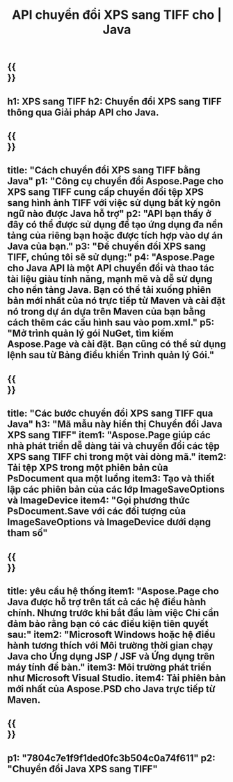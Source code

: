 ﻿---
translation: true
template: /_templates/_conversion-child-java.md
title: API chuyển đổi XPS sang TIFF cho | Java
url: /java/conversion/xps-to-tiff/
description: Mã chuyển đổi Java mẫu cho định dạng XPS sang tệp TIFF. Sử dụng mã ví dụ này để chuyển đổi XPS sang TIFF trong bất kỳ ứng dụng dựa trên Web hoặc Máy tính Java nào.
informat: XPS
outformat: TIFF
otherformats: EPS PS
---

{{<section banner>}}
---
h1: XPS sang TIFF
h2: Chuyển đổi XPS sang TIFF thông qua Giải pháp API cho Java.
---

{{<section overview>}}
---
title: "Cách chuyển đổi XPS sang TIFF bằng Java"
p1: "Công cụ chuyển đổi Aspose.Page cho XPS sang TIFF cung cấp chuyển đổi tệp XPS sang hình ảnh TIFF với việc sử dụng bất kỳ ngôn ngữ nào được Java hỗ trợ"
p2: "API bạn thấy ở đây có thể được sử dụng để tạo ứng dụng đa nền tảng của riêng bạn hoặc được tích hợp vào dự án Java của bạn."
p3: "Để chuyển đổi XPS sang TIFF, chúng tôi sẽ sử dụng:"
p4: "Aspose.Page cho Java API là một API chuyển đổi và thao tác tài liệu giàu tính năng, mạnh mẽ và dễ sử dụng cho nền tảng Java. Bạn có thể tải xuống phiên bản mới nhất của nó trực tiếp từ Maven và cài đặt nó trong dự án dựa trên Maven của bạn bằng cách thêm các cấu hình sau vào pom.xml."
p5: "Mở trình quản lý gói NuGet, tìm kiếm Aspose.Page và cài đặt. Bạn cũng có thể sử dụng lệnh sau từ Bảng điều khiển Trình quản lý Gói."
---

{{<section feature1>}}
---
title: "Các bước chuyển đổi XPS sang TIFF qua Java"
h3: "Mã mẫu này hiển thị Chuyển đổi Java XPS sang TIFF"
item1: "Aspose.Page giúp các nhà phát triển dễ dàng tải và chuyển đổi các tệp XPS sang TIFF chỉ trong một vài dòng mã."
item2: Tải tệp XPS trong một phiên bản của PsDocument qua một luồng
item3: Tạo và thiết lập các phiên bản của các lớp ImageSaveOptions và ImageDevice
item4: "Gọi phương thức PsDocument.Save với các đối tượng của ImageSaveOptions và ImageDevice dưới dạng tham số"
---

{{<section feature2>}}
---
title: yêu cầu hệ thống
item1: "Aspose.Page cho Java được hỗ trợ trên tất cả các hệ điều hành chính. Nhưng trước khi bắt đầu làm việc Chỉ cần đảm bảo rằng bạn có các điều kiện tiên quyết sau:"
item2: "Microsoft Windows hoặc hệ điều hành tương thích với Môi trường thời gian chạy Java cho Ứng dụng JSP / JSF và Ứng dụng trên máy tính để bàn."
item3: Môi trường phát triển như Microsoft Visual Studio.
item4: Tải phiên bản mới nhất của Aspose.PSD cho Java trực tiếp từ Maven.
---

{{<section gist>}}
---
p1: "7804c7e1f9f1ded0fc3b504c0a74f611"
p2: "Chuyển đổi Java XPS sang TIFF"
---
